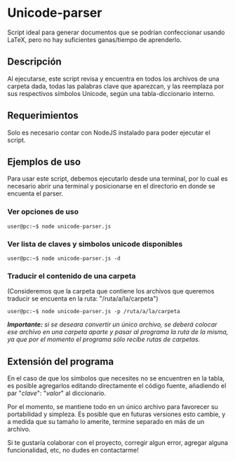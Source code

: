 
# Unicode-parser
Script ideal para generar documentos que se podrían confeccionar usando LaTeX, pero no hay suficientes ganas/tiempo de aprenderlo.

## Descripción
Al ejecutarse, este script revisa y encuentra en todos los archivos de una carpeta dada, todas las palabras clave que aparezcan, y las reemplaza por sus respectivos símbolos Unicode, según una tabla-diccionario interno.

## Requerimientos
Solo es necesario contar con NodeJS instalado para poder ejecutar el script.

## Ejemplos de uso

Para usar este script, debemos ejecutarlo desde una terminal, por lo cual es necesario abrir una terminal y posicionarse en el directorio en donde se encuenta el parser.

### Ver opciones de uso

```user@pc:~$ node unicode-parser.js```

### Ver lista de claves y simbolos unicode disponibles

```user@pc:~$ node unicode-parser.js -d```

### Traducir el contenido de una carpeta
(Consideremos que la carpeta que contiene los archivos que queremos traducir se encuenta en la ruta: "/ruta/a/la/carpeta")

```user@pc:~$ node unicode-parser.js -p /ruta/a/la/carpeta```

***Importante:** si se deseara convertir un único archivo, se deberá colocar ese archivo en una carpeta aparte y pasar al programa la ruta de la misma, ya que por el momento el programa sólo recibe rutas de carpetas.*

## Extensión del programa
En el caso de que los símbolos que necesites no se encuentren en la tabla, es posible agregarlos editando directamente el código fuente, añadiendo el par "*clave*": "*valor*" al diccionario.

Por el momento, se mantiene todo en un único archivo para favorecer su portabilidad y simpleza. Es posible que en futuras versiones esto cambie, y a medida que su tamaño lo amerite, termine separado en más de un archivo.

Si te gustaría colaborar con el proyecto, corregir algun error, agregar alguna funcionalidad, etc, no dudes en contactarme!
